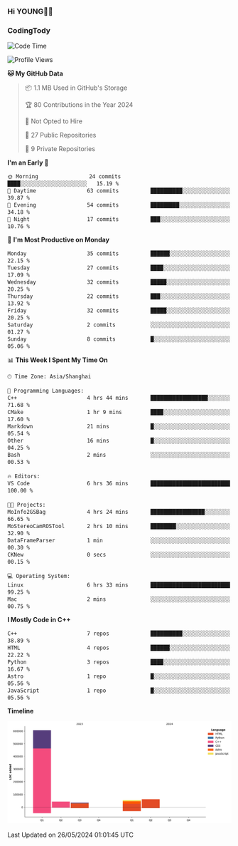 <!--
**IHKYoung/IHKYoung** is a ✨ _special_ ✨ repository because its `README.md` (this file) appears on your GitHub profile.

Here are some ideas to get you started:

- 🔭 I’m currently working on ...
- 🌱 I’m currently learning ...
- 👯 I’m looking to collaborate on ...
- 🤔 I’m looking for help with ...
- 💬 Ask me about ...
- 📫 How to reach me: ...
- 😄 Pronouns: ...
- ⚡ Fun fact: ...
-->

### Hi YOUNG👋🏻


### CodingTody
<!--START_SECTION:waka-->
![Code Time](http://img.shields.io/badge/Code%20Time-42%20hrs%207%20mins-blue)

![Profile Views](http://img.shields.io/badge/Profile%20Views-0-blue)

**🐱 My GitHub Data** 

> 📦 1.1 MB Used in GitHub's Storage 
 > 
> 🏆 80 Contributions in the Year 2024
 > 
> 🚫 Not Opted to Hire
 > 
> 📜 27 Public Repositories 
 > 
> 🔑 9 Private Repositories 
 > 
**I'm an Early 🐤** 

```text
🌞 Morning                24 commits          ████░░░░░░░░░░░░░░░░░░░░░   15.19 % 
🌆 Daytime                63 commits          ██████████░░░░░░░░░░░░░░░   39.87 % 
🌃 Evening                54 commits          █████████░░░░░░░░░░░░░░░░   34.18 % 
🌙 Night                  17 commits          ███░░░░░░░░░░░░░░░░░░░░░░   10.76 % 
```
📅 **I'm Most Productive on Monday** 

```text
Monday                   35 commits          ██████░░░░░░░░░░░░░░░░░░░   22.15 % 
Tuesday                  27 commits          ████░░░░░░░░░░░░░░░░░░░░░   17.09 % 
Wednesday                32 commits          █████░░░░░░░░░░░░░░░░░░░░   20.25 % 
Thursday                 22 commits          ███░░░░░░░░░░░░░░░░░░░░░░   13.92 % 
Friday                   32 commits          █████░░░░░░░░░░░░░░░░░░░░   20.25 % 
Saturday                 2 commits           ░░░░░░░░░░░░░░░░░░░░░░░░░   01.27 % 
Sunday                   8 commits           █░░░░░░░░░░░░░░░░░░░░░░░░   05.06 % 
```


📊 **This Week I Spent My Time On** 

```text
🕑︎ Time Zone: Asia/Shanghai

💬 Programming Languages: 
C++                      4 hrs 44 mins       ██████████████████░░░░░░░   71.68 % 
CMake                    1 hr 9 mins         ████░░░░░░░░░░░░░░░░░░░░░   17.60 % 
Markdown                 21 mins             █░░░░░░░░░░░░░░░░░░░░░░░░   05.54 % 
Other                    16 mins             █░░░░░░░░░░░░░░░░░░░░░░░░   04.25 % 
Bash                     2 mins              ░░░░░░░░░░░░░░░░░░░░░░░░░   00.53 % 

🔥 Editors: 
VS Code                  6 hrs 36 mins       █████████████████████████   100.00 % 

🐱‍💻 Projects: 
MoInfo2GSBag             4 hrs 24 mins       █████████████████░░░░░░░░   66.65 % 
MoStereoCamROSTool       2 hrs 10 mins       ████████░░░░░░░░░░░░░░░░░   32.90 % 
DataFrameParser          1 min               ░░░░░░░░░░░░░░░░░░░░░░░░░   00.30 % 
CKNew                    0 secs              ░░░░░░░░░░░░░░░░░░░░░░░░░   00.15 % 

💻 Operating System: 
Linux                    6 hrs 33 mins       █████████████████████████   99.25 % 
Mac                      2 mins              ░░░░░░░░░░░░░░░░░░░░░░░░░   00.75 % 
```

**I Mostly Code in C++** 

```text
C++                      7 repos             ██████████░░░░░░░░░░░░░░░   38.89 % 
HTML                     4 repos             ██████░░░░░░░░░░░░░░░░░░░   22.22 % 
Python                   3 repos             ████░░░░░░░░░░░░░░░░░░░░░   16.67 % 
Astro                    1 repo              █░░░░░░░░░░░░░░░░░░░░░░░░   05.56 % 
JavaScript               1 repo              █░░░░░░░░░░░░░░░░░░░░░░░░   05.56 % 
```



**Timeline**

![Lines of Code chart](https://raw.githubusercontent.com/IHKYoung/IHKYoung/baseline/assets/bar_graph.png)


 Last Updated on 26/05/2024 01:01:45 UTC
<!--END_SECTION:waka-->
